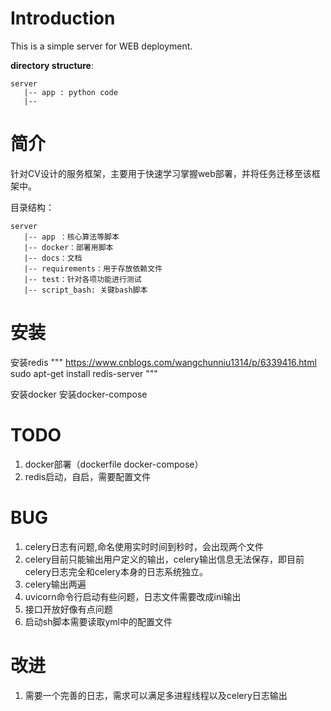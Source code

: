 # Introduction

This is a simple server for WEB deployment.

**directory structure**:

```
server
   |-- app : python code
   |-- 
```




# 简介

针对CV设计的服务框架，主要用于快速学习掌握web部署，并将任务迁移至该框架中。


目录结构：

```
server
   |-- app ：核心算法等脚本
   |-- docker：部署用脚本
   |-- docs：文档
   |-- requirements：用于存放依赖文件
   |-- test：针对各项功能进行测试
   |-- script_bash: 关键bash脚本
```



# 安装
安装redis
"""
https://www.cnblogs.com/wangchunniu1314/p/6339416.html
sudo apt-get install redis-server
"""


安装docker
安装docker-compose



# TODO
1. docker部署（dockerfile docker-compose）
2. redis启动，自启，需要配置文件


# BUG
1. celery日志有问题,命名使用实时时间到秒时，会出现两个文件
2. celery目前只能输出用户定义的输出，celery输出信息无法保存，即目前celery日志完全和celery本身的日志系统独立。
3. celery输出两遍 
4. uvicorn命令行启动有些问题，日志文件需要改成ini输出
5. 接口开放好像有点问题
6. 启动sh脚本需要读取yml中的配置文件
# 改进
1. 需要一个完善的日志，需求可以满足多进程线程以及celery日志输出